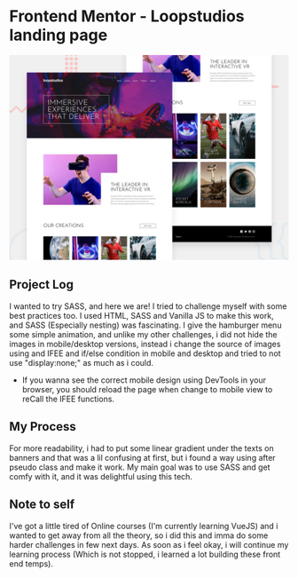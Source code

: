 # Frontend Mentor - Loopstudios landing page

![Design preview for the Loopstudios landing page coding challenge](./design/desktop-preview.jpg)

## Project Log
I wanted to try SASS, and here we are! I tried to challenge myself with some best practices too.
I used HTML, SASS and Vanilla JS to make this work, and SASS (Especially nesting) was fascinating.
I give the hamburger menu some simple animation, and unlike my other challenges, i did not hide the images in mobile/desktop versions, instead i change the source of images using and IFEE and if/else condition in mobile and desktop and tried to not use "display:none;" as much as i could.
* If you wanna see the correct mobile design using DevTools in your browser, you should reload the page when change to mobile view to reCall the IFEE functions.

## My Process
For more readability, i had to put some linear gradient under the texts on banners and that was a lil confusing at first, but i found a way using after pseudo class and make it work.
My main goal was to use SASS and get comfy with it, and it was delightful using this tech.

## Note to self
I've got a little tired of Online courses (I'm currently learning VueJS) and i wanted to get away from all the theory, so i did this and imma do some harder challenges in few next days.
As soon as i feel okay, i will continue my learning process (Which is not stopped, i learned a lot building these front end temps).
